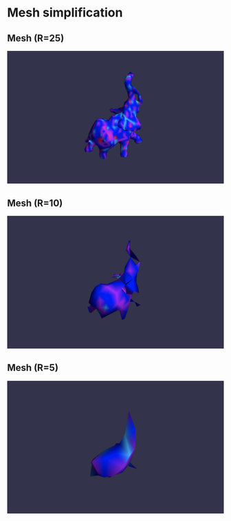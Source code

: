 # Mesh simplification

## Mesh (R=25)
![](img/mesh25.png)

## Mesh (R=10)
![](img/mesh10.png)

## Mesh (R=5)
![](img/mesh5.png)